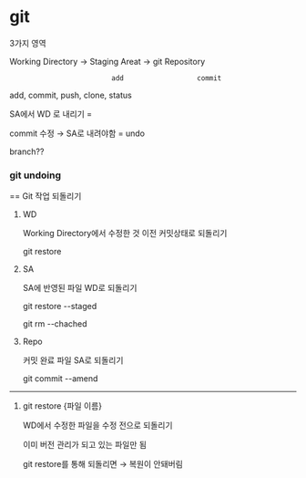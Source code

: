 # git

3가지 영역

Working Directory → Staging Areat → git Repository

                             add                  commit

add, commit, push, clone, status

SA에서 WD 로 내리기 = 

commit 수정 → SA로 내려야함 = undo

branch??

### git undoing

== Git 작업 되돌리기

1. WD
    
    Working Directory에서 수정한 것 이전 커밋상태로 되돌리기
    
    git restore
    
2. SA
    
    SA에 반영된 파일 WD로 되돌리기
    
    git restore --staged
    
    git rm --chached
    
3. Repo
    
    커밋 완료 파일 SA로 되돌리기
    
    git commit --amend
    

---

1. git restore {파일 이름}
    
    WD에서 수정한 파일을 수정 전으로 되돌리기
    
    이미 버전 관리가 되고 있는 파일만 됨
    
    git restore를 통해 되돌리면 → 복원이 안돼버림